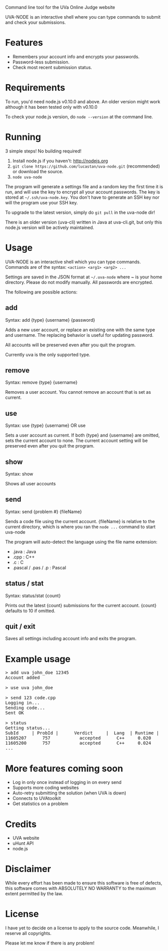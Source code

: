 Command line tool for the UVa Online Judge website

UVA-NODE is an interactive shell where you can type commands to submit
and check your submissions.

Features
========
- Remembers your account info and encrypts your passwords.
- Password-less submission.
- Check most recent submission status.

Requirements
============
To run, you'd need node.js v0.10.0 and above. An older version might work
although it has been tested only with v0.10.0

To check your node.js version, do `node --version` at the command line.

Running
=======
3 simple steps! No building required!

1.  Install node.js if you haven't: http://nodejs.org
2. `git clone https://github.com/lucastan/uva-node.git` (recommended) 
    or download the source.
3.  `node uva-node`

The program will generate a settings file and a random key the first 
time it is run, and will use the key to encrypt all your account passwords.
The key is stored at `~/.ssh/uva-node.key`. You don't have to generate 
an SSH key nor will the program use your SSH key.

To upgrade to the latest version, simply do `git pull` in the uva-node dir!

There is an older version (uva-cli) written in Java at uva-cli.git, 
but only this node.js version will be actively maintained. 

Usage
=====
UVA-NODE is an interactive shell which you can type commands.
Commands are of the syntax: `<action> <arg1> <arg2> ...`

Settings are saved in the JSON format at `~/.uva-node`
where ~ is your home directory. Please do not modify manually.
All passwords are encrypted.

The following are possible actions:

add
----
Syntax: add {type} {username} {password}

Adds a new user account, or replace an existing one 
with the same type and username. The replacing behavior is useful for updating
password.

All accounts will be preserved even after you quit the program.

Currently uva is the only supported type.

remove
------
Syntax: remove {type} {username}

Removes a user account. You cannot remove an account that is set as current.

use
---
Syntax: use {type} {username} OR use

Sets a user account as current.
If both {type} and {username} are omitted, sets the current account to none.
The current account setting will be preserved even after you quit the program.

show
----
Syntax: show 

Shows all user accounts

send
----
Syntax: send {problem #} {fileName}

Sends a code file using the current account. 
{fileName} is relative to the current directory, which
is where you ran the `node ...` command to start uva-node

The program will auto-detect the language using the file name extension:
- .java  : Java
- .cpp   : C++
- .c     : C
- .pascal / .pas / .p : Pascal 

status / stat
-------------
Syntax: status/stat {count}

Prints out the latest {count} submissions for the current account.
{count} defaults to 10 if omitted.

quit / exit
-----------
Saves all settings including account info and exits the program.

Example usage
=============
<pre>
> add uva john_doe 12345
Account added

> use uva john_doe

> send 123 code.cpp
Logging in...
Sending code...
Sent OK

> status
Getting status...
SubId     | ProbId |      Verdict     |  Lang  | Runtime | 
11605207      757           accepted      C++     0.020
11605200      757           accepted      C++     0.024
...
</pre>


More features coming soon
==========================
- Log in only once instead of logging in on every send
- Supports more coding websites
- Auto-retry submitting the solution (when UVA is down)
- Connects to UVAtoolkit
- Get statistics on a problem

Credits
=======
- UVA website
- uHunt API
- node.js

Disclaimer
==========
While every effort has been made to ensure this software is free of defects, 
this software comes with ABSOLUTELY NO WARRANTY to the maximum extent 
permitted by the law.

License
=======
I have yet to decide on a license to apply to the source code.
Meanwhile, I reserve all copyrights.


Please let me know if there is any problem!

